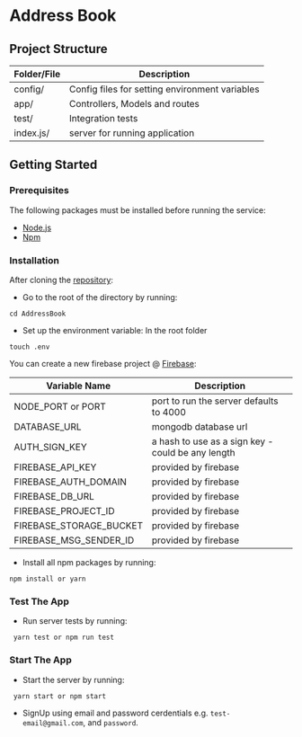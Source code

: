 # Address Book

## Project Structure

|  Folder/File |  Description |
|---|---|
|  config/ | Config files for setting environment variables  |
|  app/ | Controllers, Models and routes  |
|  test/ | Integration tests |
|  index.js/ |  server for running application  |

## Getting Started

### Prerequisites

The following packages must be installed before running the service:

- [Node.js](https://nodejs.org)
- [Npm](https://www.npmjs.com/get-npm)

### Installation

After cloning the [repository](https://github.com/andela-idurotola/AddressBook.git):

- Go to the root of the directory by running:
```
cd AddressBook
```

- Set up the environment variable: 
In the root folder
```
touch .env
```
You can create a new firebase project @ [Firebase](https://firebase.google.com/docs/database/web/start):

|  Variable Name |  Description |
|---|---|
|  NODE_PORT or PORT | port to run the server defaults to 4000 |
|  DATABASE_URL | mongodb database url  |
|  AUTH_SIGN_KEY | a hash to use as a sign key - could be any length  |
|  FIREBASE_API_KEY | provided by firebase  |
|  FIREBASE_AUTH_DOMAIN | provided by firebase |
|  FIREBASE_DB_URL | provided by firebase |
|  FIREBASE_PROJECT_ID | provided by firebase |
|  FIREBASE_STORAGE_BUCKET | provided by firebase |
|  FIREBASE_MSG_SENDER_ID | provided by firebase |


- Install all npm packages by running:
```
npm install or yarn
```

### Test The App

- Run server tests by running:
```
 yarn test or npm run test
```

### Start The App

- Start the server by running:
```
 yarn start or npm start
```

- SignUp using email and password cerdentials e.g. `test-email@gmail.com`, and `password`.
